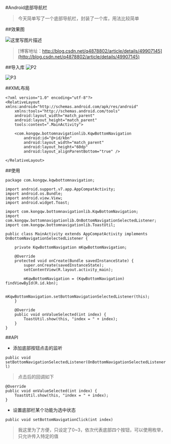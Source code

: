 #Android底部导航栏
> 今天简单写了一个底部导航栏，封装了一个库，用法比较简单

##效果图

![这里写图片描述](http://img.blog.csdn.net/20151118144959424)

> [博客地址：http://blog.csdn.net/q4878802/article/details/49907145](http://blog.csdn.net/q4878802/article/details/49907145)


##导入库
![P2](http://img.blog.csdn.net/20151118145018620)

![P3](http://img.blog.csdn.net/20151118145032489)

##XML布局

```
<?xml version="1.0" encoding="utf-8"?>
<RelativeLayout xmlns:android="http://schemas.android.com/apk/res/android"
    xmlns:tools="http://schemas.android.com/tools"
    android:layout_width="match_parent"
    android:layout_height="match_parent"
    tools:context=".MainActivity">

    <com.kongqw.bottomnavigationlib.KqwBottomNavigation
        android:id="@+id/kbn"
        android:layout_width="match_parent"
        android:layout_height="60dp"
        android:layout_alignParentBottom="true" />

</RelativeLayout>
```

##使用

```
package com.kongqw.kqwbottomnavigation;

import android.support.v7.app.AppCompatActivity;
import android.os.Bundle;
import android.view.View;
import android.widget.Toast;

import com.kongqw.bottomnavigationlib.KqwBottomNavigation;
import com.kongqw.bottomnavigationlib.OnBottomNavigationSelectedListener;
import com.kongqw.bottomnavigationlib.ToastUtil;

public class MainActivity extends AppCompatActivity implements OnBottomNavigationSelectedListener {

    private KqwBottomNavigation mKqwBottomNavigation;

    @Override
    protected void onCreate(Bundle savedInstanceState) {
        super.onCreate(savedInstanceState);
        setContentView(R.layout.activity_main);

        mKqwBottomNavigation = (KqwBottomNavigation) findViewById(R.id.kbn);

        mKqwBottomNavigation.setBottomNavigationSelectedListener(this);
    }

    @Override
    public void onValueSelected(int index) {
        ToastUtil.show(this, "index = " + index);
    }
}
```

##API

* 添加底部按钮点击的监听

```
public void setBottomNavigationSelectedListener(OnBottomNavigationSelectedListener l)
```
 
> 点击后的回调如下

```
@Override
public void onValueSelected(int index) {
    ToastUtil.show(this, "index = " + index);
}
```

* 设置底部栏某个功能为选中状态

```
public void setBottomNavigationClick(int index)
```

> 我这里为了方便，只设定了0~3，依次代表底部四个按钮，可以使用枚举，只允许传入特定的值


